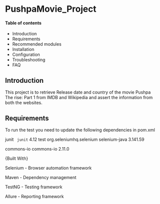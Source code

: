 # PushpaMovie_Project

#### Table of contents

- Introduction
- Requirements
- Recommended modules
- Installation
- Configuration
- Troubleshooting
- FAQ
## Introduction
This project is to retrieve Release date and country of the movie Pushpa The rise: Part 1 from IMDB and Wikipedia and assert the information from both the websites.

## Requirements
To run the test you need to update the following dependencies in pom.xml

 <code><dependencies></code>
    <dependency>
      <groupId>junit</groupId>
   <code>  <artifactId>junit</artifactId></code>
      <version>4.12</version>
      <scope>test</scope>
    </dependency>
    <!-- https://mvnrepository.com/artifact/org.seleniumhq.selenium/selenium-java -->
<dependency>
    <groupId>org.seleniumhq.selenium</groupId>
    <artifactId>selenium-java</artifactId>
    <version>3.141.59</version>
</dependency>
<!-- https://mvnrepository.com/artifact/commons-io/commons-io -->
<dependency>
    <groupId>commons-io</groupId>
    <artifactId>commons-io</artifactId>
    <version>2.11.0</version>
</dependency>
  </dependencies>


{Built With}

Selenium - Browser automation framework

Maven - Dependency management

TestNG - Testing framework

Allure - Reporting framework

